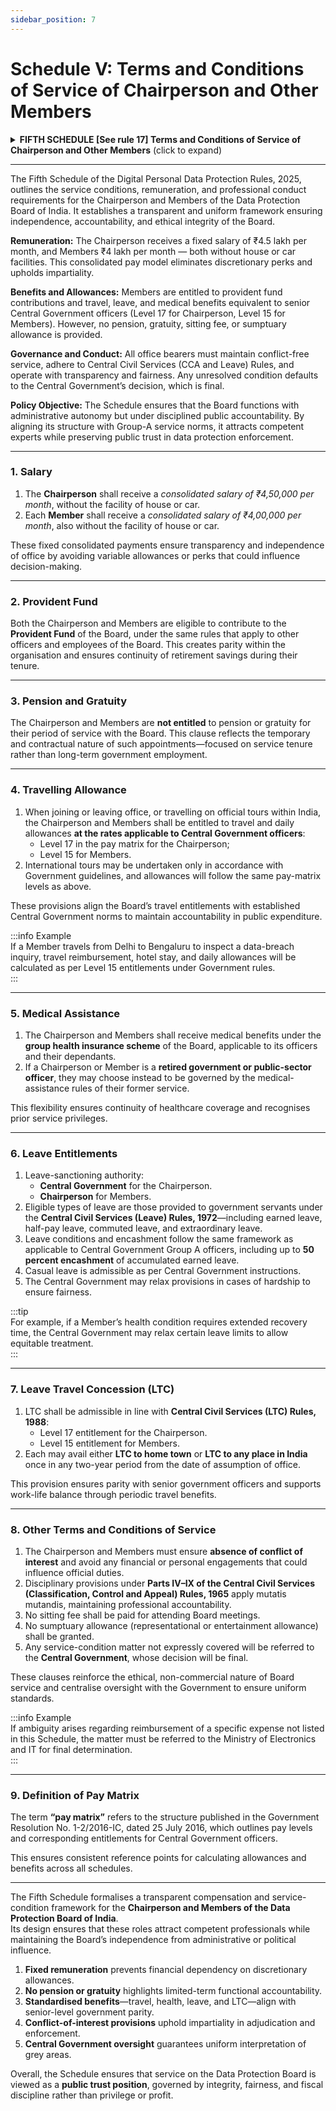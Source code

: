 ```yaml
---
sidebar_position: 7
---
```


# Schedule V: Terms and Conditions of Service of Chairperson and Other Members

<details>
  <summary><strong>FIFTH SCHEDULE [See rule 17] Terms and Conditions of Service of Chairperson and Other Members</strong> (click to expand)</summary>

1. **Salary.—**  
(1) The Chairperson shall be entitled to receive a consolidated salary of rupees four lakh fifty thousand per month, without the facility of house and car.  
(2) Every Member other than the Chairperson shall be entitled to receive a consolidated salary of rupees four lakh per month, without the facility of house and car.  

2. **Provident Fund.—**  
The Chairperson and every other Member shall be eligible to contribute to the Provident Fund of the Board, and the manner and terms and conditions applicable in this regard shall, *mutatis mutandis*, be the same as those applicable to other officers and employees of the Board for their Provident Fund.  

3. **Pension and gratuity.—**  
The Chairperson and every other Member shall not be entitled to payment of pension or gratuity for service rendered in the Board.  

4. **Travelling allowance.—**  
(1) The Chairperson and every other Member, while on transfer to join the Board, or on the expiry of her term with the Board for proceeding to her home town with family (including in respect of journey undertaken by her and her family), or on tour within India, shall be entitled to journey allowance, daily allowance and reimbursement of expense on transportation of personal effects at such scales and rates as are applicable to an officer of the Central Government in the following level of the pay matrix, namely:—  
(a) level 17, in the case of the Chairperson; and  
(b) level 15, in the case of every other Member.  

(2) The Chairperson and every other Member may undertake tour outside India only in accordance with guidelines or instructions issued by the Central Government, and in respect of such tour, she shall be entitled to draw the same allowances as an officer of the Central Government, in the following level of the pay matrix, is entitled to draw, namely:—  
(a) level 17, in the case of the Chairperson; and  
(b) level 15, in the case of every other Member.  

5. **Medical assistance.—**  
(1) The Chairperson and every other Member shall be entitled to such medical assistance as may be admissible to them under any group health insurance scheme of the Board for officers and employees of the Board and their eligible dependants.  
(2) If the Chairperson or other Member has retired from Government service, or from the service of a public sector entity or a body corporate established by a Central Act, Provincial Act or State Act, and there are a separate set of rules for the grant of medical assistance for such service, she may, in lieu of medical assistance under sub-paragraph (1), opt to be governed by such rules.  

6. **Leave.—**  
(1) The authority competent to sanction leave shall be the Central Government in respect of the Chairperson, and the Chairperson in respect of any other Member.  
(2) The Chairperson and every other Member may avail of such kinds of leave as are admissible to a Government servant under sub-clause (i) of clause (a) and clause (b) of sub-rule (1) of rule 26, rules 27, 29, 30 and 40 to 43-C of the Central Civil Services (Leave) Rules, 1972 (hereinafter referred to as “Leave Rules”).  
(3) Leave shall be subject to the conditions applicable to a Government servant under rules 7 to 11 and 22 to 25 of the Leave Rules, and the Central Government may, if satisfied that the operation of any of the said rules causes undue hardship in a particular case, by order relax the requirements of that rule to such extent and subject to such exceptions and conditions as it may consider necessary for dealing with the case in a just and equitable manner.  
(4) The Chairperson and every other Member shall be entitled to casual leave to such extent as is admissible to a Government servant under instructions issued by the Central Government.  
(5) The Chairperson and every other Member shall be entitled to encashment of earned leave standing to her credit, subject to such conditions and in like manner as are applicable to a Government servant under rule 38-A, sub-rules (1) and (2) and sub-clauses (i) and (ii) of clause (a) of sub-rule (6) of rule 39, rule 39-A and rule 39-C of the Leave Rules, subject to the maximum extent of encashment under any of the said rules, other than rule 38-A, being fifty per cent. of the earned leave standing to her credit.  

7. **Leave travel concession.—**  
(1) Leave travel concession shall be admissible to the Chairperson and every other Member in accordance with the provisions applicable to persons appointed to civil services and posts in connection with the affairs of the Union of India under rule 3, clauses (a) and (d) of rule 4, rules 5 to 15 and rule 17 of the Central Civil Services (Leave Travel Concession) Rules, 1988, and the entitlement for such concession shall be the same as is applicable to officers of the Central Government in level 17 of the pay matrix in the case of the Chairperson, and to officers of the Central Government in level 15 of the pay matrix in the case of a Member.  
(2) The Chairperson and every other Member shall be eligible to avail of either leave travel concession to home town or leave travel concession to any place in India in any period of two years from the date of assumption of their office as a Member.  

8. **Other terms and conditions of service.—**  
(1) The Chairperson and every other Member shall ensure absence of conflict of interest in the performance of the functions of her office and shall not have any such financial or other interests as are likely to prejudicially affect the performance of the functions of such office.  
(2) The provisions contained in Part IV to Part IX of the Central Civil Services (Classification, Control and Appeal) Rules, 1965, as applicable to an officer of the Central Government who is a member of a Central Civil Services, Group ‘A’, shall apply, *mutatis mutandis*, to the Chairperson and every other Member.  
(3) The Chairperson and every other Member shall not be entitled to any sitting fee for attending meetings of the Board.  
(4) The Chairperson and every other Member shall not be entitled to any sumptuary allowance.  
(5) Any matter relating to the conditions of service of the Chairperson or any other Member, in respect of which no express provision has been made in these rules, shall be referred to the Central Government for its decision, and the decision of the Central Government on the same shall be final.  

9. **In this Schedule,** “pay matrix” shall mean the pay matrix referred to in Annexure I to the Central Government’s Resolution published in the Official Gazette vide Notification no. 1-2/2016-IC, dated the 25th July, 2016.  

</details>

---

The Fifth Schedule of the Digital Personal Data Protection Rules, 2025, outlines the service conditions, remuneration, and professional conduct requirements for the Chairperson and Members of the Data Protection Board of India. It establishes a transparent and uniform framework ensuring independence, accountability, and ethical integrity of the Board.

**Remuneration:** The Chairperson receives a fixed salary of ₹4.5 lakh per month, and Members ₹4 lakh per month — both without house or car facilities. This consolidated pay model eliminates discretionary perks and upholds impartiality.

**Benefits and Allowances:** Members are entitled to provident fund contributions and travel, leave, and medical benefits equivalent to senior Central Government officers (Level 17 for Chairperson, Level 15 for Members). However, no pension, gratuity, sitting fee, or sumptuary allowance is provided.

**Governance and Conduct:** All office bearers must maintain conflict-free service, adhere to Central Civil Services (CCA and Leave) Rules, and operate with transparency and fairness. Any unresolved condition defaults to the Central Government’s decision, which is final.

**Policy Objective:** The Schedule ensures that the Board functions with administrative autonomy but under disciplined public accountability. By aligning its structure with Group-A service norms, it attracts competent experts while preserving public trust in data protection enforcement.

---


### 1. Salary
1. The **Chairperson** shall receive a *consolidated salary of ₹4,50,000 per month*, without the facility of house or car.  
2. Each **Member** shall receive a *consolidated salary of ₹4,00,000 per month*, also without the facility of house or car.

These fixed consolidated payments ensure transparency and independence of office by avoiding variable allowances or perks that could influence decision-making.

---

### 2. Provident Fund
Both the Chairperson and Members are eligible to contribute to the **Provident Fund** of the Board, under the same rules that apply to other officers and employees of the Board. This creates parity within the organisation and ensures continuity of retirement savings during their tenure.

---

### 3. Pension and Gratuity
The Chairperson and Members are **not entitled** to pension or gratuity for their period of service with the Board. This clause reflects the temporary and contractual nature of such appointments—focused on service tenure rather than long-term government employment.

---

### 4. Travelling Allowance
1. When joining or leaving office, or travelling on official tours within India, the Chairperson and Members shall be entitled to travel and daily allowances **at the rates applicable to Central Government officers**:  
   - Level 17 in the pay matrix for the Chairperson;  
   - Level 15 for Members.  
2. International tours may be undertaken only in accordance with Government guidelines, and allowances will follow the same pay-matrix levels as above.

These provisions align the Board’s travel entitlements with established Central Government norms to maintain accountability in public expenditure.

:::info Example  
If a Member travels from Delhi to Bengaluru to inspect a data-breach inquiry, travel reimbursement, hotel stay, and daily allowances will be calculated as per Level 15 entitlements under Government rules.  
:::

---

### 5. Medical Assistance
1. The Chairperson and Members shall receive medical benefits under the **group health insurance scheme** of the Board, applicable to its officers and their dependants.  
2. If a Chairperson or Member is a **retired government or public-sector officer**, they may choose instead to be governed by the medical-assistance rules of their former service.

This flexibility ensures continuity of healthcare coverage and recognises prior service privileges.

---

### 6. Leave Entitlements
1. Leave-sanctioning authority:  
   - **Central Government** for the Chairperson.  
   - **Chairperson** for Members.  
2. Eligible types of leave are those provided to government servants under the **Central Civil Services (Leave) Rules, 1972**—including earned leave, half-pay leave, commuted leave, and extraordinary leave.  
3. Leave conditions and encashment follow the same framework as applicable to Central Government Group A officers, including up to **50 percent encashment** of accumulated earned leave.  
4. Casual leave is admissible as per Central Government instructions.  
5. The Central Government may relax provisions in cases of hardship to ensure fairness.

:::tip  
For example, if a Member’s health condition requires extended recovery time, the Central Government may relax certain leave limits to allow equitable treatment.  
:::

---

### 7. Leave Travel Concession (LTC)
1. LTC shall be admissible in line with **Central Civil Services (LTC) Rules, 1988**:  
   - Level 17 entitlement for the Chairperson.  
   - Level 15 entitlement for Members.  
2. Each may avail either **LTC to home town** or **LTC to any place in India** once in any two-year period from the date of assumption of office.

This provision ensures parity with senior government officers and supports work-life balance through periodic travel benefits.

---

### 8. Other Terms and Conditions of Service
1. The Chairperson and Members must ensure **absence of conflict of interest** and avoid any financial or personal engagements that could influence official duties.  
2. Disciplinary provisions under **Parts IV–IX of the Central Civil Services (Classification, Control and Appeal) Rules, 1965** apply mutatis mutandis, maintaining professional accountability.  
3. No sitting fee shall be paid for attending Board meetings.  
4. No sumptuary allowance (representational or entertainment allowance) shall be granted.  
5. Any service-condition matter not expressly covered will be referred to the **Central Government**, whose decision will be final.

These clauses reinforce the ethical, non-commercial nature of Board service and centralise oversight with the Government to ensure uniform standards.

:::info Example  
If ambiguity arises regarding reimbursement of a specific expense not listed in this Schedule, the matter must be referred to the Ministry of Electronics and IT for final determination.  
:::

---

### 9. Definition of Pay Matrix
The term **“pay matrix”** refers to the structure published in the Government Resolution No. 1-2/2016-IC, dated 25 July 2016, which outlines pay levels and corresponding entitlements for Central Government officers.

This ensures consistent reference points for calculating allowances and benefits across all schedules.

---

The Fifth Schedule formalises a transparent compensation and service-condition framework for the **Chairperson and Members of the Data Protection Board of India**.  
Its design ensures that these roles attract competent professionals while maintaining the Board’s independence from administrative or political influence.

1. **Fixed remuneration** prevents financial dependency on discretionary allowances.  
2. **No pension or gratuity** highlights limited-term functional accountability.  
3. **Standardised benefits**—travel, health, leave, and LTC—align with senior-level government parity.  
4. **Conflict-of-interest provisions** uphold impartiality in adjudication and enforcement.  
5. **Central Government oversight** guarantees uniform interpretation of grey areas.

Overall, the Schedule ensures that service on the Data Protection Board is viewed as a **public trust position**, governed by integrity, fairness, and fiscal discipline rather than privilege or profit.

